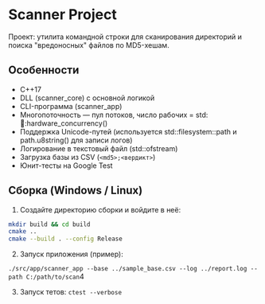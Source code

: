 # Scanner Project


Проект: утилита командной строки для сканирования директорий и поиска "вредоносных" файлов по MD5-хешам.


## Особенности
- C++17
- DLL (scanner_core) с основной логикой
- CLI-программа (scanner_app)
- Многопоточность — пул потоков, число рабочих = std::thread::hardware_concurrency()
- Поддержка Unicode-путей (используется std::filesystem::path и path.u8string() для записи логов)
- Логирование в текстовый файл (std::ofstream)
- Загрузка базы из CSV (`<md5>;<вердикт>`)
- Юнит-тесты на Google Test


## Сборка (Windows / Linux)


1. Создайте директорию сборки и войдите в неё:


```bash
mkdir build && cd build
cmake ..
cmake --build . --config Release
```


2. Запуск приложения (пример):

```./src/app/scanner_app --base ../sample_base.csv --log ../report.log --path C:/path/to/scan```4

3. Запуск тетов:
```ctest --verbose```